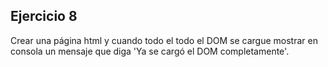 ## Ejercicio 8
Crear una página html y cuando todo el todo el DOM se cargue mostrar en consola un mensaje que diga 'Ya se cargó el DOM completamente'.
